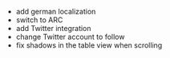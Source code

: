 * add german localization
* switch to ARC
* add Twitter integration
* change Twitter account to follow
* fix shadows in the table view when scrolling